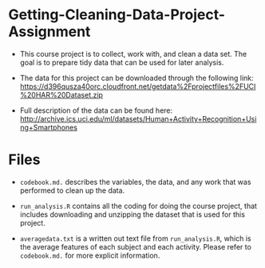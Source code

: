 # Getting-Cleaning-Data-Project-Assignment
- This course project is to collect, work with, and clean a data set. The goal is to prepare tidy data that can be used for later analysis. 

- The data for this project can be downloaded through the following link:   https://d396qusza40orc.cloudfront.net/getdata%2Fprojectfiles%2FUCI%20HAR%20Dataset.zip

- Full description of the data can be found here: http://archive.ics.uci.edu/ml/datasets/Human+Activity+Recognition+Using+Smartphones

# Files 
- `codebook.md.` describes the variables, the data, and any work that was performed to clean up the data.

- `run_analysis.R` contains all the coding for doing the course project, that includes downloading and unzipping the dataset that is used for this project.

- `averagedata.txt` is a written out text file from `run_analysis.R`, which is the average features of each subject and each activity. Please refer to `codebook.md.` for more explicit information.
